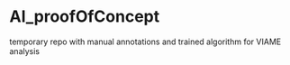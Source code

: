 # AI_proofOfConcept
temporary repo with manual annotations and trained algorithm for VIAME analysis
